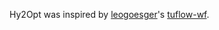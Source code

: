 
Hy2Opt was inspired by [leogoesger](https://github.com/leogoesger/)'s [tuflow-wf](https://github.com/leogoesger/tuflow-wf).

